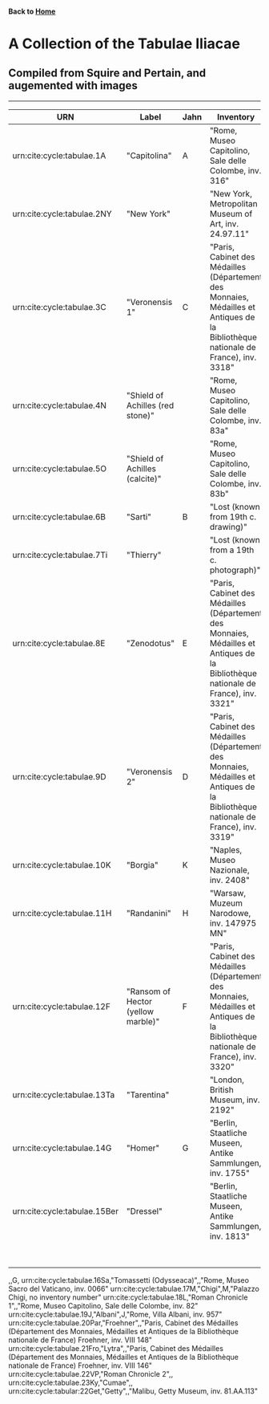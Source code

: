 #### Back to [Home](https://brclar15.github.io/tabulaCapitolina/)

# A Collection of the Tabulae Iliacae


## Compiled from Squire and Pertain, and augemented with images 



----------

| URN  | Label  | Jahn  | Inventory |
|---|---|---|---|
| urn:cite:cycle:tabulae.1A  | "Capitolina"  | A  | "Rome, Museo Capitolino, Sale delle Colombe, inv. 316" |
| urn:cite:cycle:tabulae.2NY  |  "New York" |   |  "New York, Metropolitan Museum of Art, inv. 24.97.11" |
| urn:cite:cycle:tabulae.3C  | "Veronensis 1"  | C  | "Paris, Cabinet des Médailles (Département des Monnaies, Médailles et Antiques de la Bibliothèque nationale de France), inv. 3318"  |
| urn:cite:cycle:tabulae.4N  | "Shield of Achilles (red stone)"  |   | "Rome, Museo Capitolino, Sale delle Colombe, inv. 83a" |
| urn:cite:cycle:tabulae.5O  | "Shield of Achilles (calcite)"  |   | "Rome, Museo Capitolino, Sale delle Colombe, inv. 83b"  |
| urn:cite:cycle:tabulae.6B  | "Sarti"  |  B | "Lost (known from 19th c. drawing)"  |
| urn:cite:cycle:tabulae.7Ti  | "Thierry"  |   |  "Lost (known from a 19th c. photograph)" |
| urn:cite:cycle:tabulae.8E  | "Zenodotus"  |  E | "Paris, Cabinet des Médailles (Département des Monnaies, Médailles et Antiques de la Bibliothèque nationale de France), inv. 3321"  |
|  urn:cite:cycle:tabulae.9D | "Veronensis 2"  |  D | "Paris, Cabinet des Médailles (Département des Monnaies, Médailles et Antiques de la Bibliothèque nationale de France), inv. 3319"  |
|  urn:cite:cycle:tabulae.10K |  "Borgia" | K  |  "Naples, Museo Nazionale, inv. 2408" |
| urn:cite:cycle:tabulae.11H  | "Randanini"  | H  | "Warsaw, Muzeum Narodowe, inv. 147975 MN"  |
| urn:cite:cycle:tabulae.12F  | "Ransom of Hector (yellow marble)"  | F  |  "Paris, Cabinet des Médailles (Département des Monnaies, Médailles et Antiques de la Bibliothèque nationale de France), inv. 3320" |
| urn:cite:cycle:tabulae.13Ta  | "Tarentina"  |   | "London, British Museum, inv. 2192"  |
|  urn:cite:cycle:tabulae.14G | "Homer"  | G  | "Berlin, Staatliche Museen, Antike Sammlungen, inv. 1755"  |
| urn:cite:cycle:tabulae.15Ber  | "Dressel"  |   |  "Berlin, Staatliche Museen, Antike Sammlungen, inv. 1813" |
|   |   |   |   |
|   |   |   |   |
|   |   |   |   |
|   |   |   |   |
|   |   |   |   |
|   |   |   |   |
|   |   |   |   |
|   |   |   |   |






,,G,
urn:cite:cycle:tabulae.16Sa,"Tomassetti (Odysseaca)",,"Rome, Museo Sacro del Vaticano, inv. 0066"
urn:cite:cycle:tabulae.17M,"Chigi",M,"Palazzo Chigi, no inventory number"
urn:cite:cycle:tabulae.18L,"Roman Chronicle 1",,"Rome, Museo Capitolino, Sale delle Colombe, inv. 82"
urn:cite:cycle:tabulae.19J,"Albani",J,"Rome, Villa Albani, inv. 957"
urn:cite:cycle:tabulae.20Par,"Froehner",,"Paris, Cabinet des Médailles (Département des Monnaies, Médailles et Antiques
de la Bibliothèque nationale de France) Froehner, inv. VIII 148"
urn:cite:cycle:tabulae.21Fro,"Lytra",,"Paris, Cabinet des Médailles (Département des Monnaies, Médailles et
Antiques de la Bibliothèque nationale de France) Froehner, inv. VIII 146"
urn:cite:cycle:tabulae.22VP,"Roman Chronicle 2",,
urn:cite:cycle:tabulae.23Ky,"Cumae",,
urn:cite:cycle:tabular:22Get,"Getty",,"Malibu, Getty Museum, inv. 81.AA.113"
